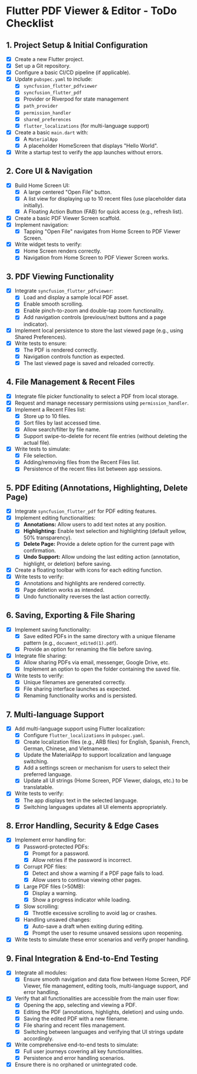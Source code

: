 # Flutter PDF Viewer & Editor - ToDo Checklist

## 1. Project Setup & Initial Configuration
- [x] Create a new Flutter project.
- [x] Set up a Git repository.
- [x] Configure a basic CI/CD pipeline (if applicable).
- [x] Update `pubspec.yaml` to include:
  - [x] `syncfusion_flutter_pdfviewer`
  - [x] `syncfusion_flutter_pdf`
  - [x] Provider or Riverpod for state management
  - [x] `path_provider`
  - [x] `permission_handler`
  - [x] `shared_preferences`
  - [x] `flutter_localizations` (for multi-language support)
- [x] Create a basic `main.dart` with:
  - [x] A `MaterialApp`
  - [x] A placeholder HomeScreen that displays "Hello World".
- [x] Write a startup test to verify the app launches without errors.

## 2. Core UI & Navigation
- [x] Build Home Screen UI:
  - [x] A large centered "Open File" button.
  - [x] A list view for displaying up to 10 recent files (use placeholder data initially).
  - [x] A Floating Action Button (FAB) for quick access (e.g., refresh list).
- [x] Create a basic PDF Viewer Screen scaffold.
- [x] Implement navigation:
  - [x] Tapping "Open File" navigates from Home Screen to PDF Viewer Screen.
- [x] Write widget tests to verify:
  - [x] Home Screen renders correctly.
  - [x] Navigation from Home Screen to PDF Viewer Screen works.

## 3. PDF Viewing Functionality
- [x] Integrate `syncfusion_flutter_pdfviewer`:
  - [x] Load and display a sample local PDF asset.
  - [x] Enable smooth scrolling.
  - [x] Enable pinch-to-zoom and double-tap zoom functionality.
  - [x] Add navigation controls (previous/next buttons and a page indicator).
- [x] Implement local persistence to store the last viewed page (e.g., using Shared Preferences).
- [x] Write tests to ensure:
  - [x] The PDF is rendered correctly.
  - [x] Navigation controls function as expected.
  - [x] The last viewed page is saved and reloaded correctly.

## 4. File Management & Recent Files
- [x] Integrate file picker functionality to select a PDF from local storage.
- [x] Request and manage necessary permissions using `permission_handler`.
- [x] Implement a Recent Files list:
  - [x] Store up to 10 files.
  - [x] Sort files by last accessed time.
  - [x] Allow search/filter by file name.
  - [x] Support swipe-to-delete for recent file entries (without deleting the actual file).
- [x] Write tests to simulate:
  - [x] File selection.
  - [x] Adding/removing files from the Recent Files list.
  - [x] Persistence of the recent files list between app sessions.

## 5. PDF Editing (Annotations, Highlighting, Delete Page)
- [x] Integrate `syncfusion_flutter_pdf` for PDF editing features.
- [x] Implement editing functionalities:
  - [x] **Annotations:** Allow users to add text notes at any position.
  - [x] **Highlighting:** Enable text selection and highlighting (default yellow, 50% transparency).
  - [x] **Delete Page:** Provide a delete option for the current page with confirmation.
  - [x] **Undo Support:** Allow undoing the last editing action (annotation, highlight, or deletion) before saving.
- [x] Create a floating toolbar with icons for each editing function.
- [x] Write tests to verify:
  - [x] Annotations and highlights are rendered correctly.
  - [x] Page deletion works as intended.
  - [x] Undo functionality reverses the last action correctly.

## 6. Saving, Exporting & File Sharing
- [x] Implement saving functionality:
  - [x] Save edited PDFs in the same directory with a unique filename pattern (e.g., `document_edited(1).pdf`).
  - [x] Provide an option for renaming the file before saving.
- [x] Integrate file sharing:
  - [x] Allow sharing PDFs via email, messenger, Google Drive, etc.
  - [x] Implement an option to open the folder containing the saved file.
- [x] Write tests to verify:
  - [x] Unique filenames are generated correctly.
  - [x] File sharing interface launches as expected.
  - [x] Renaming functionality works and is persisted.

## 7. Multi-language Support
- [x] Add multi-language support using Flutter localization:
  - [x] Configure `flutter_localizations` in `pubspec.yaml`.
  - [x] Create localization files (e.g., ARB files) for English, Spanish, French, German, Chinese, and Vietnamese.
  - [x] Update the MaterialApp to support localization and language switching.
  - [x] Add a settings screen or mechanism for users to select their preferred language.
  - [x] Update all UI strings (Home Screen, PDF Viewer, dialogs, etc.) to be translatable.
- [x] Write tests to verify:
  - [x] The app displays text in the selected language.
  - [x] Switching languages updates all UI elements appropriately.

## 8. Error Handling, Security & Edge Cases
- [x] Implement error handling for:
  - [x] Password-protected PDFs:
    - [x] Prompt for a password.
    - [x] Allow retries if the password is incorrect.
  - [x] Corrupt PDF files:
    - [x] Detect and show a warning if a PDF page fails to load.
    - [x] Allow users to continue viewing other pages.
  - [x] Large PDF files (>50MB):
    - [x] Display a warning.
    - [x] Show a progress indicator while loading.
  - [x] Slow scrolling:
    - [x] Throttle excessive scrolling to avoid lag or crashes.
  - [x] Handling unsaved changes:
    - [x] Auto-save a draft when exiting during editing.
    - [x] Prompt the user to resume unsaved sessions upon reopening.
- [x] Write tests to simulate these error scenarios and verify proper handling.

## 9. Final Integration & End-to-End Testing
- [x] Integrate all modules:
  - [x] Ensure smooth navigation and data flow between Home Screen, PDF Viewer, file management, editing tools, multi-language support, and error handling.
- [x] Verify that all functionalities are accessible from the main user flow:
  - [x] Opening the app, selecting and viewing a PDF.
  - [x] Editing the PDF (annotations, highlights, deletion) and using undo.
  - [x] Saving the edited PDF with a new filename.
  - [x] File sharing and recent files management.
  - [x] Switching between languages and verifying that UI strings update accordingly.
- [x] Write comprehensive end-to-end tests to simulate:
  - [x] Full user journeys covering all key functionalities.
  - [x] Persistence and error handling scenarios.
- [x] Ensure there is no orphaned or unintegrated code.
